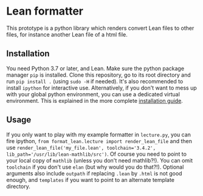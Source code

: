 # Lean formatter

This prototype is a python library which renders convert Lean files to
other files, for instance another Lean file of a html file.

## Installation

You need Python 3.7 or later, and Lean. Make sure the python package
manager `pip` is installed.  Clone this repository, go to its root directory
and run `pip install .` (using `sudo -H` if needed). It's also recommended to
install `ipython` for interactive use. Alternatively, if you don't want to mess
up with your global python environment, you can use a dedicated virtual
environment. This is explained in the more complete 
[installation guide](https://github.com/leanprover-community/format_lean/blob/master/INSTALL.md).

## Usage

If you only want to play with my example formatter in `lecture.py`,
you can fire ipython, `from format_lean.lecture import render_lean_file`
and then use 
`render_lean_file('my_file.lean', toolchain='3.4.2', lib_path='/usr/lib/lean-mathlib/src')`. Of course you need to point to your local copy of `mathlib` (unless you don't need mathlib?!). You can omit `toolchain` if you don't use `elan` (but why would you do that?!). Optional arguments also include `outpath` if replacing `.lean` by `.html` is not good enough, and `templates` if you want to point to an alternate template directory.
